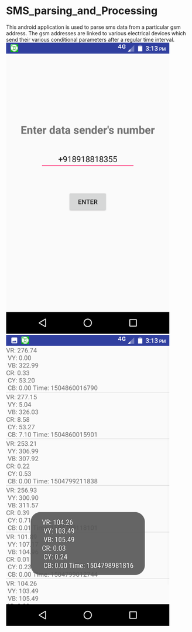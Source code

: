 # SMS_parsing_and_Processing
This android application is used to parse sms data from a particular gsm address. The gsm addresses are linked to various electrical devices which send their various conditional parameters after a regular time interval.
![Alt text](loginpage.png?raw=true "Enter the device GSM identity")
![Alt text](smslog.png?raw=true "Data log from the desired device")
